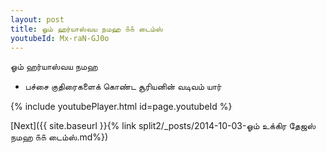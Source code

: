 ```yaml
---
layout: post
title: ஓம் ஹர்யாஸ்வய நமஹ ௧௧ டைம்ஸ்
youtubeId: Mx-raN-GJ0o
---
```

 
 
 ஓம் ஹர்யாஸ்வய நமஹ  
 
 -  பச்சை குதிரைகளைக் கொண்ட சூரியனின் வடிவம் யார் 
 
  
 
  
 
 
 
 
 
 


{% include youtubePlayer.html id=page.youtubeId %}
 
[Next]({{ site.baseurl }}{% link  split2/_posts/2014-10-03-ஓம் உக்கிர தேஜஸ் நமஹ ௧௧ டைம்ஸ்.md%})
 
